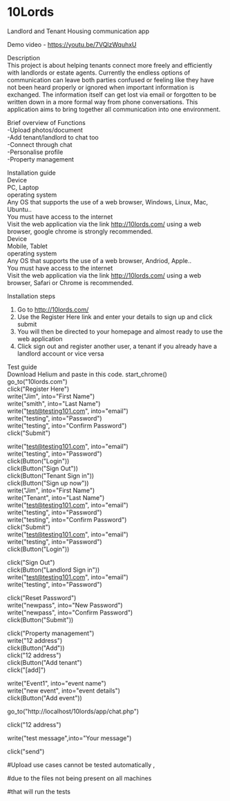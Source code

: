 # 10Lords
Landlord and Tenant Housing communication app
 
Demo video - https://youtu.be/7VQlzWquhxU



Description  
This project is about helping tenants connect more freely and efficiently with landlords or estate agents. Currently the endless options of communication can leave both parties confused or feeling like they have not been heard properly or ignored when important information is exchanged. The information itself can get lost via email or forgotten to be written down in a more formal way from phone conversations. This application aims to bring together all communication into one environment.

Brief overview of Functions    
-Upload photos/document  
-Add tenant/landlord to chat too  
-Connect through chat  
-Personalise profile  
-Property management  
  
Installation guide  
Device  
PC, Laptop  
operating system   
Any OS that supports the use of a web browser, Windows, Linux, Mac, Ubuntu..  
You must have access to the internet  
Visit the web application via the link http://10lords.com/ using a web browser, google chrome is strongly recommended.  
Device  
Mobile, Tablet  
operating system  
Any OS that supports the use of a web browser, Andriod, Apple..  
You must have access to the internet  
Visit the web application via the link http://10lords.com/ using a web browser, Safari or Chrome is recommended.  
  
Installation steps  
1. Go to http://10lords.com/
2. Use the Register Here link and enter your details to sign up and click submit
3. You will then be directed to your homepage and almost ready to use the web application
4. Click sign out and register another user, a tenant if you already have a landlord account or vice versa
  

Test guide  
Download Helium and paste in this code.
start_chrome()  
go_to("10lords.com")  
click("Register Here")  
write("Jim", into="First Name")  
write("smith", into="Last Name")  
write("test@testing101.com", into="email")  
write("testing", into="Password")  
write("testing", into="Confirm Password")  
click("Submit")  
  
write("test@testing101.com", into="email")  
write("testing", into="Password")  
click(Button("Login"))  
click(Button("Sign Out"))  
click(Button("Tenant Sign in"))  
click(Button("Sign up now"))  
write("Jim", into="First Name")  
write("Tenant", into="Last Name")  
write("test@testing101.com", into="email")  
write("testing", into="Password")  
write("testing", into="Confirm Password")  
click("Submit")  
write("test@testing101.com", into="email")  
write("testing", into="Password")  
click(Button("Login"))  
  
click("Sign Out")  
click(Button("Landlord Sign in"))  
write("test@testing101.com", into="email")  
write("testing", into="Password")  
  
click("Reset Password")  
write("newpass", into="New Password")  
write("newpass", into="Confirm Password")  
click(Button("Submit"))  
  
click("Property management")  
write("12 address")  
click(Button("Add"))  
click("12 address")  
click(Button("Add tenant")  
click("[add]")  
  
write("Event1", into="event name")  
write("new event", into="event details")  
click(Button("Add event"))  
  
go_to("http://localhost/10lords/app/chat.php")

click("12 address")

write("test message",into="Your message")

click("send")


#Upload use cases cannot be tested automatically , 

#due to the files not being present on all machines 

#that will run the tests

